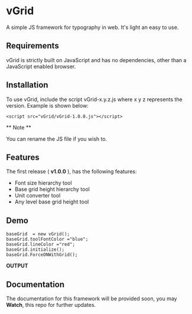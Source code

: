 # vGrid
A simple JS framework for typography in web. It's light an easy to use.

## Requirements

vGrid is strictly built on JavaScript and has no dependencies, other than a JavaScript enabled browser.

## Installation

To use vGrid, include the script vGrid-x.y.z.js where x y z represents the version. Example is shown below:

    <script src="vGrid/vGrid-1.0.0.js"></script>

** Note **

You can rename the JS file if you wish to.

## Features
The first release ( **v1.0.0** ), has the following features:
- Font size hierarchy tool
- Base grid height hierarchy tool
- Unit converter tool
- Any level base grid height tool

## Demo

    baseGrid  = new vGrid();
    baseGrid.toolFontColor ="blue";
    baseGrid.lineColor ="red";
    baseGrid.initialize();
    baseGrid.ForceONWithGrid();

**OUTPUT**

## Documentation
The documentation for this framework will be provided soon, you may **Watch**, this repo for further updates.
